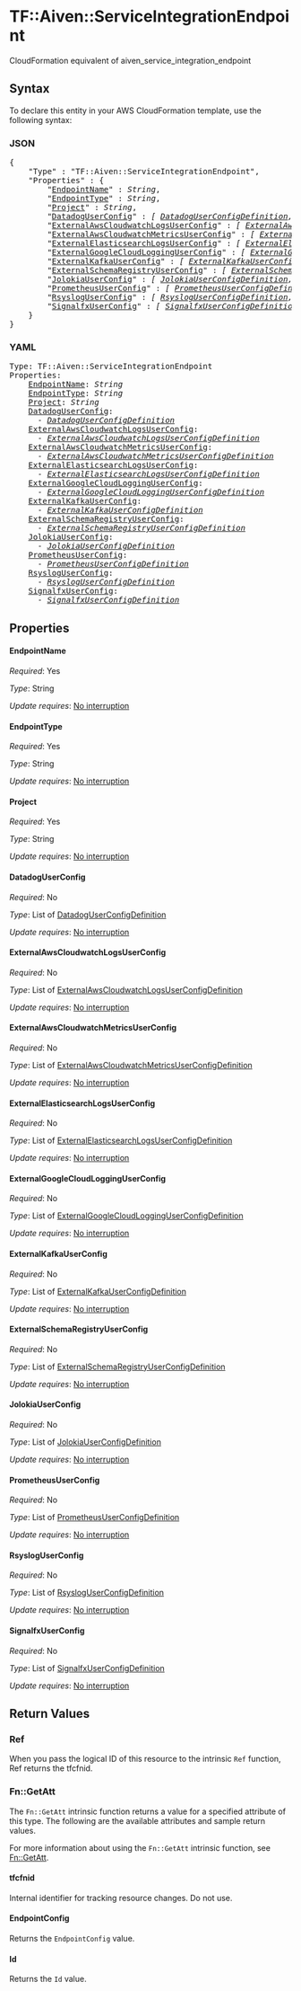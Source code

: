 # TF::Aiven::ServiceIntegrationEndpoint

CloudFormation equivalent of aiven_service_integration_endpoint

## Syntax

To declare this entity in your AWS CloudFormation template, use the following syntax:

### JSON

<pre>
{
    "Type" : "TF::Aiven::ServiceIntegrationEndpoint",
    "Properties" : {
        "<a href="#endpointname" title="EndpointName">EndpointName</a>" : <i>String</i>,
        "<a href="#endpointtype" title="EndpointType">EndpointType</a>" : <i>String</i>,
        "<a href="#project" title="Project">Project</a>" : <i>String</i>,
        "<a href="#datadoguserconfig" title="DatadogUserConfig">DatadogUserConfig</a>" : <i>[ <a href="datadoguserconfigdefinition.md">DatadogUserConfigDefinition</a>, ... ]</i>,
        "<a href="#externalawscloudwatchlogsuserconfig" title="ExternalAwsCloudwatchLogsUserConfig">ExternalAwsCloudwatchLogsUserConfig</a>" : <i>[ <a href="externalawscloudwatchlogsuserconfigdefinition.md">ExternalAwsCloudwatchLogsUserConfigDefinition</a>, ... ]</i>,
        "<a href="#externalawscloudwatchmetricsuserconfig" title="ExternalAwsCloudwatchMetricsUserConfig">ExternalAwsCloudwatchMetricsUserConfig</a>" : <i>[ <a href="externalawscloudwatchmetricsuserconfigdefinition.md">ExternalAwsCloudwatchMetricsUserConfigDefinition</a>, ... ]</i>,
        "<a href="#externalelasticsearchlogsuserconfig" title="ExternalElasticsearchLogsUserConfig">ExternalElasticsearchLogsUserConfig</a>" : <i>[ <a href="externalelasticsearchlogsuserconfigdefinition.md">ExternalElasticsearchLogsUserConfigDefinition</a>, ... ]</i>,
        "<a href="#externalgooglecloudlogginguserconfig" title="ExternalGoogleCloudLoggingUserConfig">ExternalGoogleCloudLoggingUserConfig</a>" : <i>[ <a href="externalgooglecloudlogginguserconfigdefinition.md">ExternalGoogleCloudLoggingUserConfigDefinition</a>, ... ]</i>,
        "<a href="#externalkafkauserconfig" title="ExternalKafkaUserConfig">ExternalKafkaUserConfig</a>" : <i>[ <a href="externalkafkauserconfigdefinition.md">ExternalKafkaUserConfigDefinition</a>, ... ]</i>,
        "<a href="#externalschemaregistryuserconfig" title="ExternalSchemaRegistryUserConfig">ExternalSchemaRegistryUserConfig</a>" : <i>[ <a href="externalschemaregistryuserconfigdefinition.md">ExternalSchemaRegistryUserConfigDefinition</a>, ... ]</i>,
        "<a href="#jolokiauserconfig" title="JolokiaUserConfig">JolokiaUserConfig</a>" : <i>[ <a href="jolokiauserconfigdefinition.md">JolokiaUserConfigDefinition</a>, ... ]</i>,
        "<a href="#prometheususerconfig" title="PrometheusUserConfig">PrometheusUserConfig</a>" : <i>[ <a href="prometheususerconfigdefinition.md">PrometheusUserConfigDefinition</a>, ... ]</i>,
        "<a href="#rsysloguserconfig" title="RsyslogUserConfig">RsyslogUserConfig</a>" : <i>[ <a href="rsysloguserconfigdefinition.md">RsyslogUserConfigDefinition</a>, ... ]</i>,
        "<a href="#signalfxuserconfig" title="SignalfxUserConfig">SignalfxUserConfig</a>" : <i>[ <a href="signalfxuserconfigdefinition.md">SignalfxUserConfigDefinition</a>, ... ]</i>
    }
}
</pre>

### YAML

<pre>
Type: TF::Aiven::ServiceIntegrationEndpoint
Properties:
    <a href="#endpointname" title="EndpointName">EndpointName</a>: <i>String</i>
    <a href="#endpointtype" title="EndpointType">EndpointType</a>: <i>String</i>
    <a href="#project" title="Project">Project</a>: <i>String</i>
    <a href="#datadoguserconfig" title="DatadogUserConfig">DatadogUserConfig</a>: <i>
      - <a href="datadoguserconfigdefinition.md">DatadogUserConfigDefinition</a></i>
    <a href="#externalawscloudwatchlogsuserconfig" title="ExternalAwsCloudwatchLogsUserConfig">ExternalAwsCloudwatchLogsUserConfig</a>: <i>
      - <a href="externalawscloudwatchlogsuserconfigdefinition.md">ExternalAwsCloudwatchLogsUserConfigDefinition</a></i>
    <a href="#externalawscloudwatchmetricsuserconfig" title="ExternalAwsCloudwatchMetricsUserConfig">ExternalAwsCloudwatchMetricsUserConfig</a>: <i>
      - <a href="externalawscloudwatchmetricsuserconfigdefinition.md">ExternalAwsCloudwatchMetricsUserConfigDefinition</a></i>
    <a href="#externalelasticsearchlogsuserconfig" title="ExternalElasticsearchLogsUserConfig">ExternalElasticsearchLogsUserConfig</a>: <i>
      - <a href="externalelasticsearchlogsuserconfigdefinition.md">ExternalElasticsearchLogsUserConfigDefinition</a></i>
    <a href="#externalgooglecloudlogginguserconfig" title="ExternalGoogleCloudLoggingUserConfig">ExternalGoogleCloudLoggingUserConfig</a>: <i>
      - <a href="externalgooglecloudlogginguserconfigdefinition.md">ExternalGoogleCloudLoggingUserConfigDefinition</a></i>
    <a href="#externalkafkauserconfig" title="ExternalKafkaUserConfig">ExternalKafkaUserConfig</a>: <i>
      - <a href="externalkafkauserconfigdefinition.md">ExternalKafkaUserConfigDefinition</a></i>
    <a href="#externalschemaregistryuserconfig" title="ExternalSchemaRegistryUserConfig">ExternalSchemaRegistryUserConfig</a>: <i>
      - <a href="externalschemaregistryuserconfigdefinition.md">ExternalSchemaRegistryUserConfigDefinition</a></i>
    <a href="#jolokiauserconfig" title="JolokiaUserConfig">JolokiaUserConfig</a>: <i>
      - <a href="jolokiauserconfigdefinition.md">JolokiaUserConfigDefinition</a></i>
    <a href="#prometheususerconfig" title="PrometheusUserConfig">PrometheusUserConfig</a>: <i>
      - <a href="prometheususerconfigdefinition.md">PrometheusUserConfigDefinition</a></i>
    <a href="#rsysloguserconfig" title="RsyslogUserConfig">RsyslogUserConfig</a>: <i>
      - <a href="rsysloguserconfigdefinition.md">RsyslogUserConfigDefinition</a></i>
    <a href="#signalfxuserconfig" title="SignalfxUserConfig">SignalfxUserConfig</a>: <i>
      - <a href="signalfxuserconfigdefinition.md">SignalfxUserConfigDefinition</a></i>
</pre>

## Properties

#### EndpointName

_Required_: Yes

_Type_: String

_Update requires_: [No interruption](https://docs.aws.amazon.com/AWSCloudFormation/latest/UserGuide/using-cfn-updating-stacks-update-behaviors.html#update-no-interrupt)

#### EndpointType

_Required_: Yes

_Type_: String

_Update requires_: [No interruption](https://docs.aws.amazon.com/AWSCloudFormation/latest/UserGuide/using-cfn-updating-stacks-update-behaviors.html#update-no-interrupt)

#### Project

_Required_: Yes

_Type_: String

_Update requires_: [No interruption](https://docs.aws.amazon.com/AWSCloudFormation/latest/UserGuide/using-cfn-updating-stacks-update-behaviors.html#update-no-interrupt)

#### DatadogUserConfig

_Required_: No

_Type_: List of <a href="datadoguserconfigdefinition.md">DatadogUserConfigDefinition</a>

_Update requires_: [No interruption](https://docs.aws.amazon.com/AWSCloudFormation/latest/UserGuide/using-cfn-updating-stacks-update-behaviors.html#update-no-interrupt)

#### ExternalAwsCloudwatchLogsUserConfig

_Required_: No

_Type_: List of <a href="externalawscloudwatchlogsuserconfigdefinition.md">ExternalAwsCloudwatchLogsUserConfigDefinition</a>

_Update requires_: [No interruption](https://docs.aws.amazon.com/AWSCloudFormation/latest/UserGuide/using-cfn-updating-stacks-update-behaviors.html#update-no-interrupt)

#### ExternalAwsCloudwatchMetricsUserConfig

_Required_: No

_Type_: List of <a href="externalawscloudwatchmetricsuserconfigdefinition.md">ExternalAwsCloudwatchMetricsUserConfigDefinition</a>

_Update requires_: [No interruption](https://docs.aws.amazon.com/AWSCloudFormation/latest/UserGuide/using-cfn-updating-stacks-update-behaviors.html#update-no-interrupt)

#### ExternalElasticsearchLogsUserConfig

_Required_: No

_Type_: List of <a href="externalelasticsearchlogsuserconfigdefinition.md">ExternalElasticsearchLogsUserConfigDefinition</a>

_Update requires_: [No interruption](https://docs.aws.amazon.com/AWSCloudFormation/latest/UserGuide/using-cfn-updating-stacks-update-behaviors.html#update-no-interrupt)

#### ExternalGoogleCloudLoggingUserConfig

_Required_: No

_Type_: List of <a href="externalgooglecloudlogginguserconfigdefinition.md">ExternalGoogleCloudLoggingUserConfigDefinition</a>

_Update requires_: [No interruption](https://docs.aws.amazon.com/AWSCloudFormation/latest/UserGuide/using-cfn-updating-stacks-update-behaviors.html#update-no-interrupt)

#### ExternalKafkaUserConfig

_Required_: No

_Type_: List of <a href="externalkafkauserconfigdefinition.md">ExternalKafkaUserConfigDefinition</a>

_Update requires_: [No interruption](https://docs.aws.amazon.com/AWSCloudFormation/latest/UserGuide/using-cfn-updating-stacks-update-behaviors.html#update-no-interrupt)

#### ExternalSchemaRegistryUserConfig

_Required_: No

_Type_: List of <a href="externalschemaregistryuserconfigdefinition.md">ExternalSchemaRegistryUserConfigDefinition</a>

_Update requires_: [No interruption](https://docs.aws.amazon.com/AWSCloudFormation/latest/UserGuide/using-cfn-updating-stacks-update-behaviors.html#update-no-interrupt)

#### JolokiaUserConfig

_Required_: No

_Type_: List of <a href="jolokiauserconfigdefinition.md">JolokiaUserConfigDefinition</a>

_Update requires_: [No interruption](https://docs.aws.amazon.com/AWSCloudFormation/latest/UserGuide/using-cfn-updating-stacks-update-behaviors.html#update-no-interrupt)

#### PrometheusUserConfig

_Required_: No

_Type_: List of <a href="prometheususerconfigdefinition.md">PrometheusUserConfigDefinition</a>

_Update requires_: [No interruption](https://docs.aws.amazon.com/AWSCloudFormation/latest/UserGuide/using-cfn-updating-stacks-update-behaviors.html#update-no-interrupt)

#### RsyslogUserConfig

_Required_: No

_Type_: List of <a href="rsysloguserconfigdefinition.md">RsyslogUserConfigDefinition</a>

_Update requires_: [No interruption](https://docs.aws.amazon.com/AWSCloudFormation/latest/UserGuide/using-cfn-updating-stacks-update-behaviors.html#update-no-interrupt)

#### SignalfxUserConfig

_Required_: No

_Type_: List of <a href="signalfxuserconfigdefinition.md">SignalfxUserConfigDefinition</a>

_Update requires_: [No interruption](https://docs.aws.amazon.com/AWSCloudFormation/latest/UserGuide/using-cfn-updating-stacks-update-behaviors.html#update-no-interrupt)

## Return Values

### Ref

When you pass the logical ID of this resource to the intrinsic `Ref` function, Ref returns the tfcfnid.

### Fn::GetAtt

The `Fn::GetAtt` intrinsic function returns a value for a specified attribute of this type. The following are the available attributes and sample return values.

For more information about using the `Fn::GetAtt` intrinsic function, see [Fn::GetAtt](https://docs.aws.amazon.com/AWSCloudFormation/latest/UserGuide/intrinsic-function-reference-getatt.html).

#### tfcfnid

Internal identifier for tracking resource changes. Do not use.

#### EndpointConfig

Returns the <code>EndpointConfig</code> value.

#### Id

Returns the <code>Id</code> value.

